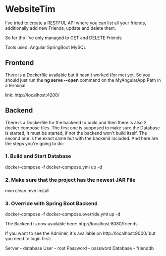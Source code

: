# WebsiteTim

I've tried to create a RESTFUL API where you can list all your friends, additionally add new Friends, update and delete them.

So far tho I've only managed to GET and DELETE Friends

Tools used:
Angular
SpringBoot
MySQL

## Frontend

There is a Dockerfile available but it hasn't worked (for me) yet.
So you should just run the **ng serve --open** command on the MyAngularApp Path in a terminal.

link: http://localhost:4200/

## Backend

There is a Dockerfile for the backend to build and then there is also 2 docker compose files.
The first one is supposed to make sure the Database is started, it must be started, if not the backend won't build itself.
The second one is the exact same but with the backend included.
And here are the steps you're going to do:

### 1. Build and Start Database
docker-compose -f docker-compose.yml up -d

### 2. Make sure that the project has the newest JAR File
mvn clean
mvn install

### 3. Override with Spring Boot Backend
docker-compose -f docker-compose.override.yml up -d

The Backend is now available here:
http://localhost:8080/friends


If you want to see the Adminer, it's available on http://localhost:9000/ but you need to login first:

Server    -   database
User      -   root
Password  -   password
Database  -   frienddb

